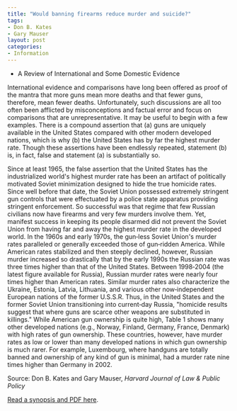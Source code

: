 ```yaml
---
title: "Would banning firearms reduce murder and suicide?"
tags:
- Don B. Kates
- Gary Mauser
layout: post
categories:
- Information
---
```


- A Review of International and Some Domestic Evidence

International evidence and comparisons have long been offered as proof of the mantra that more guns mean more deaths and that fewer guns, therefore, mean fewer deaths. Unfortunately, such discussions are all too often been afflicted by misconceptions and factual error and focus on comparisons that are unrepresentative. It may be useful to begin with a few examples. There is a compound assertion that (a) guns are uniquely available in the United States compared with other modern developed nations, which is why (b) the United States has by far the highest murder rate. Though these assertions have been endlessly repeated, statement (b) is, in fact, false and statement (a) is substantially so.

Since at least 1965, the false assertion that the United States has the industrialized world's highest murder rate has been an artifact of politically motivated Soviet minimization designed to hide the true homicide rates. Since well before that date, the Soviet Union possessed extremely stringent gun controls that were effectuated by a police state apparatus providing stringent enforcement. So successful was that regime that few Russian civilians now have firearms and very few murders involve them. Yet, manifest success in keeping its people disarmed did not prevent the Soviet Union from having far and away the highest murder rate in the developed world. In the 1960s and early 1970s, the gun‐less Soviet Union's murder rates paralleled or generally exceeded those of gun‐ridden America. While American rates stabilized and then steeply declined, however, Russian murder increased so drastically that by the early 1990s the Russian rate was three times higher than that of the United States. Between 1998‐2004 (the latest figure available for Russia), Russian murder rates were nearly four times higher than American rates. Similar murder rates also characterize the Ukraine, Estonia, Latvia, Lithuania, and various other now‐independent European nations of the former U.S.S.R. Thus, in the United States and the former Soviet Union transitioning into current‐day Russia, "homicide results suggest that where guns are scarce other weapons are substituted in killings." While American gun ownership is quite high, Table 1 shows many other developed nations (e.g., Norway, Finland, Germany, France, Denmark) with high rates of gun ownership. These countries, however, have murder rates as low or lower than many developed nations in which gun ownership is much rarer. For example, Luxembourg, where handguns are totally banned and ownership of any kind of gun is minimal, had a murder rate nine times higher than Germany in 2002.

Source: Don B. Kates and Gary Mauser, *Harvard Journal of Law & Public Policy*

[Read a synopsis and PDF here](https://papers.ssrn.com/sol3/papers.cfm?abstract_id=998893).
